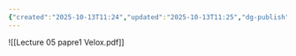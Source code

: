 ```yaml
---
{"created":"2025-10-13T11:24","updated":"2025-10-13T11:25","dg-publish":true,"permalink":"/DataBase Systems/CMU 15-721 Advanced Database Systems/Lecture 05 paper Velox：Meta's Unified Execution Engine/","dgPassFrontmatter":true,"noteIcon":""}
---
```


![[Lecture 05 papre1 Velox.pdf]]
